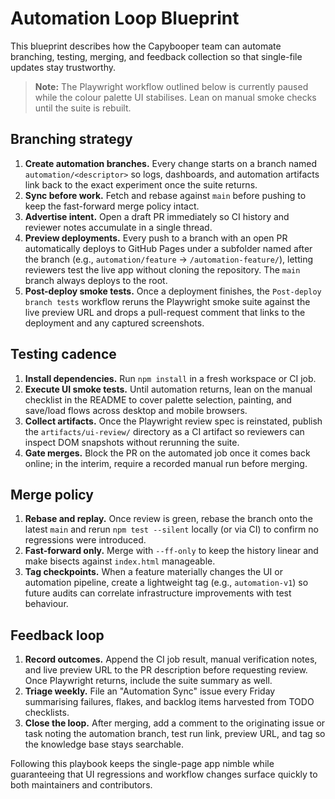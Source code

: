 # Automation Loop Blueprint

This blueprint describes how the Capybooper team can automate branching, testing,
merging, and feedback collection so that single-file updates stay trustworthy.

> **Note:** The Playwright workflow outlined below is currently paused while the
> colour palette UI stabilises. Lean on manual smoke checks until the suite is
> rebuilt.

## Branching strategy

1. **Create automation branches.** Every change starts on a branch named
   `automation/<descriptor>` so logs, dashboards, and automation artifacts link
   back to the exact experiment once the suite returns.
2. **Sync before work.** Fetch and rebase against `main` before pushing to keep
   the fast-forward merge policy intact.
3. **Advertise intent.** Open a draft PR immediately so CI history and reviewer
   notes accumulate in a single thread.
4. **Preview deployments.** Every push to a branch with an open PR automatically
   deploys to GitHub Pages under a subfolder named after the branch (e.g.,
   `automation/feature` → `/automation-feature/`), letting reviewers test the live
   app without cloning the repository. The `main` branch always deploys to the root.
5. **Post-deploy smoke tests.** Once a deployment finishes, the `Post-deploy
   branch tests` workflow reruns the Playwright smoke suite against the live
   preview URL and drops a pull-request comment that links to the deployment and
   any captured screenshots.

## Testing cadence

1. **Install dependencies.** Run `npm install` in a fresh workspace or CI job.
2. **Execute UI smoke tests.** Until automation returns, lean on the manual
   checklist in the README to cover palette selection, painting, and
   save/load flows across desktop and mobile browsers.
3. **Collect artifacts.** Once the Playwright review spec is reinstated, publish
   the `artifacts/ui-review/` directory as a CI artifact so reviewers can
   inspect DOM snapshots without rerunning the suite.
4. **Gate merges.** Block the PR on the automated job once it comes back online;
   in the interim, require a recorded manual run before merging.

## Merge policy

1. **Rebase and replay.** Once review is green, rebase the branch onto the
   latest `main` and rerun `npm test --silent` locally (or via CI) to confirm no
   regressions were introduced.
2. **Fast-forward only.** Merge with `--ff-only` to keep the history linear and
   make bisects against `index.html` manageable.
3. **Tag checkpoints.** When a feature materially changes the UI or automation
   pipeline, create a lightweight tag (e.g., `automation-v1`) so future audits
   can correlate infrastructure improvements with test behaviour.

## Feedback loop

1. **Record outcomes.** Append the CI job result, manual verification notes, and
   live preview URL to the PR description before requesting review. Once
   Playwright returns, include the suite summary as well.
2. **Triage weekly.** File an "Automation Sync" issue every Friday summarising
   failures, flakes, and backlog items harvested from TODO checklists.
3. **Close the loop.** After merging, add a comment to the originating issue or
   task noting the automation branch, test run link, preview URL, and tag so the
   knowledge base stays searchable.

Following this playbook keeps the single-page app nimble while guaranteeing that
UI regressions and workflow changes surface quickly to both maintainers and
contributors.
